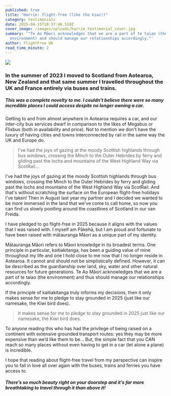 ```yaml
---
published: true
title: "Harrie: flight-free (like the kiwi!)"
category: testimonials
date: 2025-04-15T18:37:46.518Z
cover_image: /images/uploads/harrie_testimonial_cover.jpg
summary: '"Te Ao Māori acknowledges that we are a part of te taiao (the
  environment) and should manage our relationships accordingly."'
author: FlightFree UK
read_time_minute: 2
---
```

![](/images/uploads/harrie_testimonial_body.jpg)

### In the summer of 2023 I moved to Scotland from Aotearoa, New Zealand and that same summer I travelled throughout the UK and France entirely via buses and trains.

##### This was a complete novelty to me. I couldn't believe there were so many incredible places I could access despite no longer owning a car.

Getting to and from almost anywhere in Aotearoa requires a car, and our inter-city bus services dwarf in comparison to the likes of Megabus or Flixbus (both in availability and price). Not to mention we don't have the luxury of having cities and towns interconnected by rail in the same way the UK and Europe do.

> I've had the joys of gazing at the moody Scottish highlands through bus windows, crossing the Minch to the Outer Hebrides by ferry and gliding past the lochs and mountains of the West Highland Way via ScotRail...

I've had the joys of gazing at the moody Scottish highlands through bus windows, crossing the Minch to the Outer Hebrides by ferry and gliding past the lochs and mountains of the West Highland Way via ScotRail. And that's without scratching the surface on the European flight-free holidays I've taken! Then in August last year my partner and I decided we wanted to be more immersed in the land that we've come to call home, so now you can find us slowly pootling around the coastlines of Scotland in our van Freida.

I have pledged to go flight-free in 2025 because it aligns with the values that I was raised with. I myself am Pākehā, but I am proud and fortunate to have been raised with mātauranga Māori as a unique part of my identity. 

Mātauranga Māori refers to Māori knowledge in its broadest terms. One principle in particular, kaitiakitanga, has been a guiding value of mine throughout my life and one I hold close to me now that I no longer reside in Aotearoa. It cannot and should not be simplistically defined. However, it can be described as the guardianship over land, sky, water and other natural resources for future generations. Te Ao Māori acknowledges that we are a part of te taiao (the environment) and thus should manage our relationships accordingly.

If the principle of kaitiakitanga truly informs my decisions, then it only makes sense for me to pledge to stay grounded in 2025 (just like our namesake, the Kiwi bird does).

> It makes sense for me to pledge to stay grounded in 2025 just like our namesake, the Kiwi bird does.

To anyone reading this who has had the privilege of being raised on a continent with extensive grounded transport routes: yes they may be more expensive than we’d like them to be… But, the simple fact that you CAN reach so many places without even having to get in a car (let alone a plane) is incredible. 

I hope that reading about flight-free travel from my perspective can inspire you to fall in love all over again with the buses, trains and ferries you have access to. 

##### There’s so much beauty right on your doorstep and it’s far more breathtaking to travel through it than above it!